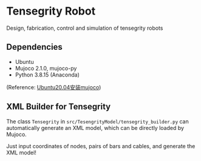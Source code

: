 # Tensegrity Robot
Design, fabrication, control and simulation of tensegrity robots

## Dependencies
- Ubuntu
- Mujoco 2.1.0, mujoco-py
- Python 3.8.15 (Anaconda)

(Reference: [Ubuntu20.04安装mujoco][csdn])

[csdn]: https://blog.csdn.net/qq_47997583/article/details/125400418

## XML Builder for Tensegrity
The class `Tensegrity` in `src/TesengrityModel/tensegrity_builder.py` can automatically generate an XML model, which can be directly loaded by Mujoco.

Just input coordinates of nodes, pairs of bars and cables, and generate the XML model!